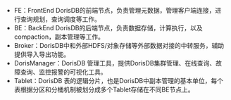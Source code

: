 - FE：FrontEnd DorisDB的前端节点，负责管理元数据，管理客户端连接，进行查询规划，查询调度等工作。
- BE：BackEnd DorisDB的后端节点，负责数据存储，计算执行，以及compaction，副本管理等工作。
- Broker：DorisDB中和外部HDFS/对象存储等外部数据对接的中转服务，辅助提供导入导出功能。
- DorisManager：DorisDB 管理工具，提供DorisDB集群管理、在线查询、故障查询、监控报警的可视化工具。
- Tablet：DorisDB 表的逻辑分片，也是DorisDB中副本管理的基本单位，每个表根据分区和分桶机制被划分成多个Tablet存储在不同BE节点上。

